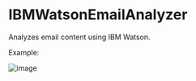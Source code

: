 # IBMWatsonEmailAnalyzer
Analyzes email content using IBM Watson.

Example:

![image](https://user-images.githubusercontent.com/13092128/74996231-03a4b000-5421-11ea-8dca-3c0dc87d3d45.png)
